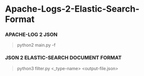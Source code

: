
# Apache-Logs-2-Elastic-Search-Format
    
    
### APACHE-LOG 2 JSON

 
>python2 main.py -f <log-file>
    

### JSON 2 ELASTIC-SEARCH DOCUMENT FORMAT

 >python3 filter.py <json-converted-log-file>   <_type-name>  <output-file.json>
    
    
